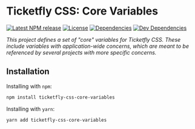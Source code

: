 # Ticketfly CSS: Core Variables

[![Latest NPM release][npm-badge]][npm-badge-url]
[![License][license-badge]][license-badge-url]
[![Dependencies][dependencies-badge]][dependencies-badge-url]
[![Dev Dependencies][devDependencies-badge]][devDependencies-badge-url]


_This project defines a set of "core" variables for Ticketfly CSS.
These include variables with application-wide concerns, which are meant
to be referenced by several projects with more specific concerns._


## Installation

Installing with `npm`:

```bash
npm install ticketfly-css-core-variables
```

Installing with `yarn`:

```bash
yarn add ticketfly-css-core-variables
```

[npm-badge]: https://img.shields.io/npm/v/ticketfly-css-core-variables.svg
[npm-badge-url]: https://www.npmjs.com/package/ticketfly-css-core-variables
[license-badge]: https://img.shields.io/npm/l/ticketfly-css-core-variables.svg
[license-badge-url]: LICENSE
[dependencies-badge]: https://img.shields.io/david/Ticketfly-UI/ticketfly-css-core-variables.svg
[dependencies-badge-url]: https://david-dm.org/Ticketfly-UI/ticketfly-css-core-variables
[devDependencies-badge]: https://img.shields.io/david/dev/Ticketfly-UI/ticketfly-css-core-variables.svg
[devDependencies-badge-url]: https://david-dm.org/Ticketfly-UI/ticketfly-css-core-variables#info=devDependencies

